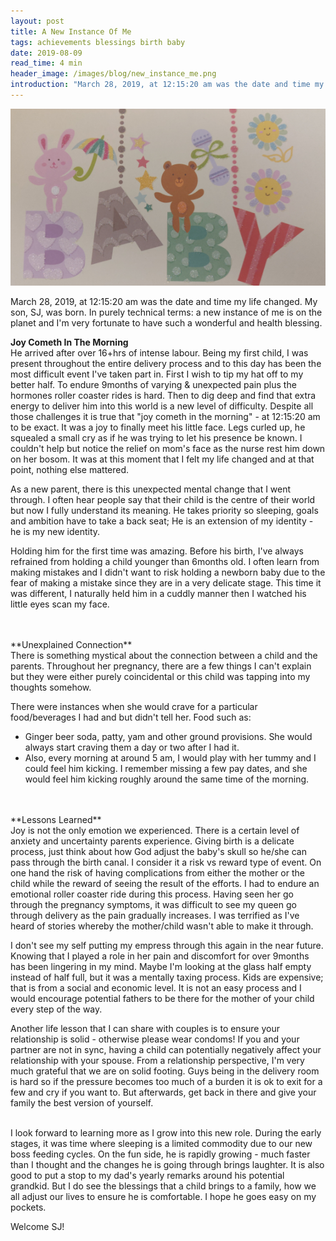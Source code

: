 ```yaml
---
layout: post
title: A New Instance Of Me
tags: achievements blessings birth baby
date: 2019-08-09
read_time: 4 min
header_image: /images/blog/new_instance_me.png
introduction: "March 28, 2019, at 12:15:20 am was the date and time my life changed. My son, SJ, was born. In purely technical terms: a new instance of me is on the planet and I'm very fortunate to have such a wonderful and health blessing.." 
---
```



!["My New Boss"](/images/blog/new_instance_me.png "New Instance Of Me")


March 28, 2019, at 12:15:20 am was the date and time my life changed. My son, SJ, was born. In purely technical terms: a new instance of me is on the planet and I'm very fortunate to have such a wonderful and health blessing.

**Joy Cometh In The Morning**
<br/>
He arrived after over 16+hrs of intense labour. Being my first child, I was present throughout the entire delivery process and to this day has been the most difficult event I've taken part in. First I wish to tip my hat off to my better half. To endure 9months of varying & unexpected pain plus the hormones roller coaster rides is hard. Then to dig deep and find that extra energy to deliver him into this world is a new level of difficulty. Despite all those challenges it is true that "joy cometh in the morning" - at 12:15:20 am to be exact. It was a joy to finally meet his little face. Legs curled up, he squealed a small cry as if he was trying to let his presence be known. I couldn't help but notice the relief on mom's face as the nurse rest him down on her bosom. It was at this moment that I felt my life changed and at that point, nothing else mattered.

As a new parent, there is this unexpected mental change that I went through. I often hear people say that their child is the centre of their world but now I fully understand its meaning. He takes priority so sleeping, goals and ambition have to take a back seat; He is an extension of my identity - he is my new identity. 

Holding him for the first time was amazing. Before his birth, I've always refrained from holding a child younger than 6months old. I often learn from making mistakes and I didn't want to risk holding a newborn baby due to the fear of making a mistake since they are in a very delicate stage. This time it was different, I naturally held him in a cuddly manner then I watched his little eyes scan my face.

<br/>
<br/>
**Unexplained Connection**
<br/>
There is something mystical about the connection between a child and the parents. Throughout her pregnancy, there are a few things I can't explain but they were either purely coincidental or this child was tapping into my thoughts somehow.


There were instances when she would crave for a particular food/beverages I had and but didn't tell her. Food such as:

- Ginger beer soda, patty, yam and other ground provisions. She would always start craving them a day or two after I had it. 
- Also, every morning at around 5 am, I would play with her tummy and I could feel him kicking. I remember missing a few pay dates, and she would feel him kicking roughly around the same time of the morning. 

<br/>
<br/>
**Lessons Learned**
<br/>
Joy is not the only emotion we experienced. There is a certain level of anxiety and uncertainty parents experience. Giving birth is a delicate process, just think about how God adjust the baby's skull so he/she can pass through the birth canal. I consider it a risk vs reward type of event. On one hand the risk of having complications from either the mother or the child while the reward of seeing the result of the efforts. I had to endure an emotional roller coaster ride during this process. Having seen her go through the pregnancy symptoms, it was difficult to see my queen go through delivery as the pain gradually increases. I was terrified as I've heard of stories whereby the mother/child wasn't able to make it through.

I don't see my self putting my empress through this again in the near future. Knowing that I played a role in her pain and discomfort for over 9months has been lingering in my mind. Maybe I'm looking at the glass half empty instead of half full, but it was a mentally taxing process. Kids are expensive; that is from a social and economic level. It is not an easy process and I would encourage potential fathers to be there for the mother of your child every step of the way.

Another life lesson that I can share with couples is to ensure your relationship is solid - otherwise please wear condoms! If you and your partner are not in sync, having a child can potentially negatively affect your relationship with your spouse. From a relationship perspective, I'm very much grateful that we are on solid footing. Guys being in the delivery room is hard so if the pressure becomes too much of a burden it is ok to exit for a few and cry if you want to. But afterwards, get back in there and give your family the best version of yourself.

<br/>
I look forward to learning more as I grow into this new role. During the early stages, it was time where sleeping is a limited commodity due to our new boss feeding cycles. On the fun side, he is rapidly growing - much faster than I thought and the changes he is going through brings laughter. It is also good to put a stop to my dad's yearly remarks around his potential grandkid. But I do see the blessings that a child brings to a family, how we all adjust our lives to ensure he is comfortable. I hope he goes easy on my pockets.

Welcome SJ!  
  